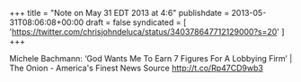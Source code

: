 +++
title = "Note on May 31 EDT 2013 at 4:6"
publishdate = 2013-05-31T08:06:08+00:00
draft = false
syndicated = [ 'https://twitter.com/chrisjohndeluca/status/340378647712129000?s=20' ]
+++

Michele Bachmann: ‘God Wants Me To Earn 7 Figures For A Lobbying Firm’ | The Onion - America's Finest News Source http://t.co/Rp47CD9wb3
